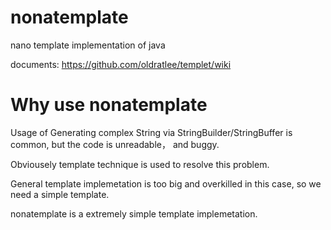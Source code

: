 nonatemplate
=========================

nano template implementation of java

documents: <https://github.com/oldratlee/templet/wiki>

Why use nonatemplate
==========================

Usage of Generating complex String via StringBuilder/StringBuffer is common, but the code is unreadable，  and buggy.

Obviousely template technique is used to resolve this problem. 

General template implemetation is too big and overkilled in this case, so we need a simple template. 

nonatemplate is a extremely simple template implemetation.



